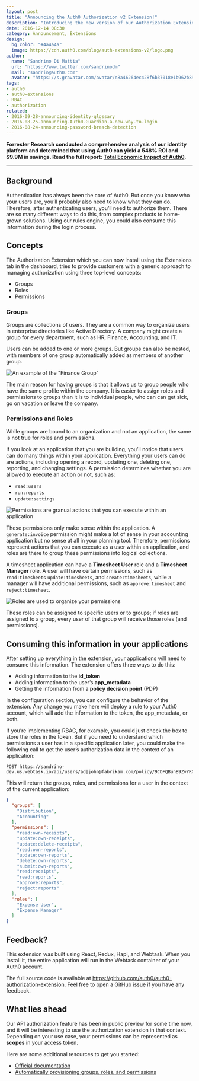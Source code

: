 ```yaml
---
layout: post
title: "Announcing the Auth0 Authorization v2 Extension!"
description: "Introducing the new version of our Authorization Extension which adds support for roles and permissions"
date: 2016-12-14 08:30
category: Announcement, Extensions
design:
  bg_color: "#4a4a4a"
  image: https://cdn.auth0.com/blog/auth-extensions-v2/logo.png
author:
  name: "Sandrino Di Mattia"
  url: "https://www.twitter.com/sandrinodm"
  mail: "sandrin@auth0.com"
  avatar: "https://s.gravatar.com/avatar/e8a46264ec428f6b37018e1b962b893a.png"
tags:
- auth0
- auth0-extensions
- RBAC
- authorization
related:
- 2016-09-28-announcing-identity-glossary
- 2016-08-25-announcing-Auth0-Guardian-a-new-way-to-login
- 2016-08-24-announcing-password-breach-detection
---
```


<div class="alert alert-info alert-icon">
  <i class="icon-budicon-500"></i>
  <strong>Forrester Research conducted a comprehensive analysis of our identity platform and determined that using Auth0 can yield a 548% ROI and $9.9M in savings. Read the full report: <a href="https://resources.auth0.com/forrester-tei-research-case-study/">Total Economic Impact of Auth0</a>.</strong>
</div>

---
## Background

Authentication has always been the core of Auth0. But once you know who your users are, you’ll probably also need to know what they can do. Therefore, after authenticating users, you’ll need to authorize them. There are so many different ways to do this, from complex products to home-grown solutions. Using our rules engine, you could also consume this information during the login process.

## Concepts

The Authorization Extension which you can now install using the Extensions tab in the dashboard, tries to provide customers with a generic approach to managing authorization using three top-level concepts:

 - Groups
 - Roles
 - Permissions

### Groups

Groups are collections of users. They are a common way to organize users in enterprise directories like Active Directory. A company might create a group for every department, such as HR, Finance, Accounting, and IT.

Users can be added to one or more groups. But groups can also be nested, with members of one group automatically added as members of another group.

![An example of the "Finance Group"](https://cdn.auth0.com/blog/authorization-v2/group.png)

The main reason for having groups is that it allows us to group people who have the same profile within the company. It is easier to assign roles and permissions to groups than it is to individual people, who can can get sick, go on vacation or leave the company.

### Permissions and Roles

While groups are bound to an organization and not an application, the same is not true for roles and permissions.

If you look at an application that you are building, you’ll notice that users can do many things within your application. Everything your users can do are actions, including opening a record, updating one, deleting one, reporting, and changing settings. A permission determines whether you are allowed to execute an action or not, such as:

- `read:users`
- `run:reports`
- `update:settings`

![Permissions are granual actions that you can execute within an application](https://cdn.auth0.com/blog/authorization-v2/permissions.png)

These permissions only make sense within the application. A `generate:invoice` permission might make a lot of sense in your accounting application but no sense at all in your planning tool. Therefore, permissions represent actions that you can execute as a user within an application, and roles are there to group these permissions into logical collections.

A timesheet application can have a **Timesheet User** role and a **Timesheet Manager** role. A user will have certain permissions, such as `read:timesheets` `update:timesheets`, and `create:timesheets`, while a manager will have additional permissions, such as `approve:timesheet` and `reject:timesheet`.

![Roles are used to organize your permissions](https://cdn.auth0.com/blog/authorization-v2/role.png)

These roles can be assigned to specific users or to groups; if roles are assigned to a group, every user of that group will receive those roles (and permissions).

## Consuming this information in your applications

After setting up everything in the extension, your applications will need to consume this information. The extension offers three ways to do this:

 - Adding information to the **id_token**
 - Adding information to the user’s **app_metadata**
 - Getting the information from a **policy decision point** (PDP)

In the configuration section, you can configure the behavior of the extension. Any change you make here will deploy a rule to your Auth0 account, which will add the information to the token, the app_metadata, or both.

If you’re implementing RBAC, for example, you could just check the box to store the roles in the token. But if you need to understand which permissions a user has in a specific application later, you could make the following call to get the user’s authorization data in the context of an application:

```
POST https://sandrino-dev.us.webtask.io/api/users/ad|john@fabrikam.com/policy/9CDFQBunB9ZvYRCpFWJlzpH9tUwclGIO
```

This will return the groups, roles, and permissions for a user in the context of the current application:

```json
{
  "groups": [
    "Distribution",
    "Accounting"
  ],
  "permissions": [
    "read:own-receipts",
    "update:own-receipts",
    "update:delete-receipts",
    "read:own-reports",
    "update:own-reports",
    "delete:own-reports",
    "submit:own-reports",
    "read:receipts",
    "read:reports",
    "approve:reports",
    "reject:reports"
  ],
  "roles": [
    "Expense User",
    "Expense Manager"
  ]
}
```

## Feedback?

This extension was built using React, Redux, Hapi, and Webtask. When you install it, the entire application will run in the Webtask container of your Auth0 account.

The full source code is available at https://github.com/auth0/auth0-authorization-extension. Feel free to open a GitHub issue if you have any feedback. 

## What lies ahead

Our API authorization feature has been in public preview for some time now, and it will be interesting to use the authorization extension in that context. Depending on your use case, your permissions can be represented as **scopes** in your access token.

Here are some additional resources to get you started:

- [Official documentation](https://auth0.com/docs/extensions/authorization-extension)
- [Automatically provisioning groups, roles, and permissions](https://github.com/auth0-extensions/authz-extension-automation-sample)
